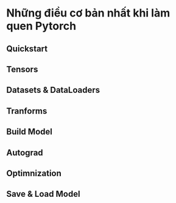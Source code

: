 # Những điều cơ bản nhất khi làm quen Pytorch

## Quickstart 


## Tensors


## Datasets & DataLoaders

## Tranforms

## Build Model


## Autograd

## Optimnization


## Save & Load Model

